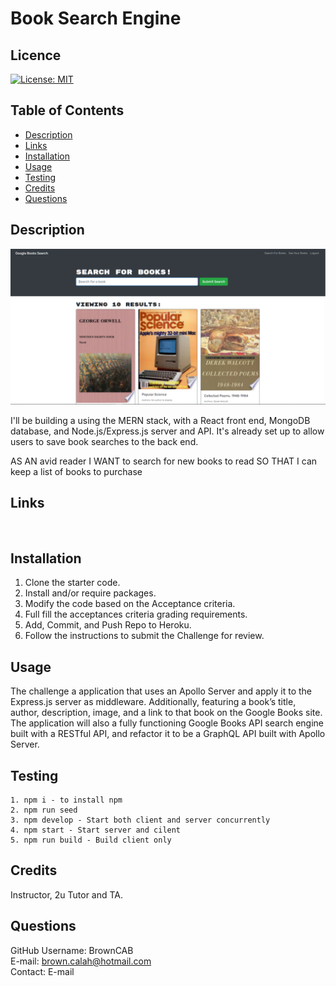 # Book Search Engine

## Licence

[![License: MIT](https://img.shields.io/badge/License-MIT-yellow.svg)](https://opensource.org/licenses/MIT)

## Table of Contents

- [Description](#Description)
- [Links](#Links) 
- [Installation](#Installation)
- [Usage](#Usage)
- [Testing](#Testing)
- [Credits](#Credits)
- [Questions](#Questions)

## Description
<img src="./assets/book-search.PNG" alt="book-search">


<br>

I'll be building a using the MERN stack, with a React front end, MongoDB database, and Node.js/Express.js server and API. It's already set up to allow users to save book searches to the back end.

AS AN avid reader
I WANT to search for new books to read
SO THAT I can keep a list of books to purchase

## Links

  <a href=""></a>
  <br>


## Installation

1. Clone the starter code.
2. Install and/or require packages.
3. Modify the code based on the Acceptance criteria.
4. Full fill the acceptances criteria grading requirements.
5. Add, Commit, and Push Repo to Heroku.
6. Follow the instructions to submit the Challenge for review.

## Usage

The challenge a application that uses an Apollo Server and apply it to the Express.js server as middleware. Additionally, featuring a book’s title, author, description, image, and a link to that book on the Google Books site. The application will also a fully functioning Google Books API search engine built with a RESTful API, and refactor it to be a GraphQL API built with Apollo Server. 

## Testing
```
1. npm i - to install npm
2. npm run seed
3. npm develop - Start both client and server concurrently
4. npm start - Start server and cilent
5. npm run build - Build client only

```
## Credits 
Instructor, 2u Tutor and TA.

## Questions

GitHub Username: BrownCAB
<br>E-mail: brown.calah@hotmail.com 
<br>Contact: E-mail